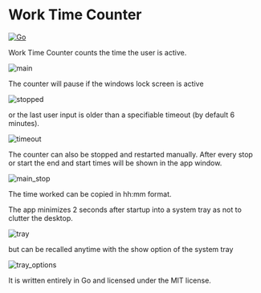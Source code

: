 # Work Time Counter
[![Go](https://github.com/asap2Go/WorkTimer/actions/workflows/build.yml/badge.svg)](https://github.com/asap2Go/WorkTimer/actions/workflows/build.yml)

Work Time Counter counts the time the user is active.

![main](https://github.com/asap2Go/Work-Time-Counter/assets/96501510/a801a5e1-556c-4c9c-ab11-0f3a0ccb8be7)

The counter will pause if the windows lock screen is active 

![stopped](https://github.com/asap2Go/Work-Time-Counter/assets/96501510/527016f7-4d4d-4995-8bb5-9a96caf81379)

or the last user input is older than a specifiable timeout (by default 6 minutes).

![timeout](https://github.com/asap2Go/Work-Time-Counter/assets/96501510/632d713f-4658-44e2-b3e5-e77852e3e3d1)

The counter can also be stopped and restarted manually.
After every stop or start the end and start times will be shown in the app window.

![main_stop](https://github.com/asap2Go/Work-Time-Counter/assets/96501510/6701d267-f582-4461-a4ae-ecbafaaceb05)

The time worked can be copied in hh:mm format.

The app minimizes 2 seconds after startup into a system tray as not to clutter the desktop.

![tray](https://github.com/asap2Go/Work-Time-Counter/assets/96501510/1b4c8cb9-c86a-41a6-92f2-fab6be86f86b)

but can be recalled anytime with the show option of the system tray

![tray_options](https://github.com/asap2Go/Work-Time-Counter/assets/96501510/e21146a0-ca5e-4d12-8255-31aa37a73674)

It is written entirely in Go and licensed under the MIT license.
